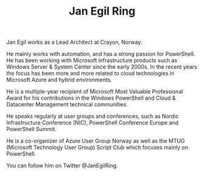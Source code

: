 ﻿---
title: Jan Egil Ring
description: ""
image: /images/author/jan-egil-ring.jpg
social:
- icon: fab fa-facebook
  link: https://facebook.com/#
- icon: fab fa-twitter
  link: https://twitter.com/#
- icon: fab fa-github
  link: https://github.com/#
- icon: fas fa-link
  link: http://www.powershell.no/
- icon: fab fa-linkedin-in
  link: https://www.linkedin.com/in/#/
- icon: fab fa-youtube
  link: '#'
- icon: fab fa-twitch
  link: https://www.twitch.tv/#

---
Jan Egil works as a Lead Architect at Crayon, Norway.

He mainly works with automation, and has a strong passion for PowerShell. He has been working with Microsoft infrastructure products such as Windows Server &amp; System Center since the early 2000s. In the recent years the focus has been more and more related to cloud technologies in Microsoft Azure and hybrid environments.

He is a multiple-year recipient of Microsoft Most Valuable Professional Award for his contributions in the Windows PowerShell and Cloud &amp; Datacenter Management technical communities.

He speaks regularly at user groups and conferences, such as Nordic Infrastructure Conference (NIC), PowerShell Conference Europe and PowerShell Summit.

He is a co-organizer of Azure User Group Norway as well as the MTUG (Microsoft Technology User Group) Script Club which focuses mainly on PowerShell.

You can follow him on Twitter @JanEgilRing.
